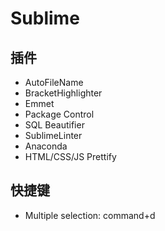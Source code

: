 # Sublime

## 插件

- AutoFileName
- BracketHighlighter
- Emmet
- Package Control
- SQL Beautifier
- SublimeLinter
- Anaconda
- HTML/CSS/JS Prettify



## 快捷键

- Multiple selection: command+d